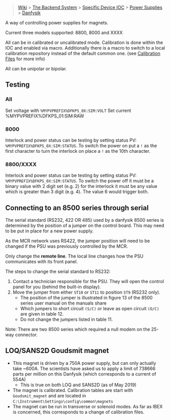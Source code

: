 > [Wiki](Home) > [The Backend System](The-Backend-System) > [Specific Device IOC](Specific-Device-IOC) > [Power Supplies](Power-Supplies) > [Danfysik](Danfysik)

A way of controlling power supplies for magnets.

Current three models supported: 8800, 8000 and XXXX

All can be in calibrated or uncalibrated mode. Calibration is done within the IOC and enabled via macro. Additionally there is a macro to switch to a local calibration repository instead of the default common one. (see [Calibration Files](https://github.com/ISISComputingGroup/ibex_developers_manual/wiki/Calibration-Files) for more info)

All can be unipolar or bipolar.

## Testing

### All

Set voltage with `%MYPVPREFIX%DFKPS_0X:SIM:VOLT`
Set current %MYPVPREFIX%DFKPS_01:SIM:RAW


### 8000

Interlock and power status can be testing by setting status PV: `%MYPVPREFIX%DFKPS_0X:SIM:STATUS`. To switch the power on put a `!` as the first character to turn the interlock on place a `!` as the 10th character.

### 8800/XXXX

Interlock and power status can be testing by setting status PV: `%MYPVPREFIX%DFKPS_0X:SIM:STATUS`. To switch the power off it must be a binary value with 2 digit set (e.g. 2) for the interlock it must be any value which is greater than 3 digit (e.g. 4). The value 6 would trigger both.

## Connecting to an 8500 series through serial

The serial standard (RS232, 422 OR 485) used by a danfysik 8500 series is determined by the position of a jumper on the control board. This may need to be put in place for a new power supply.

As the MCR network uses RS422, the jumper position will need to be changed if the PSU was previously controlled by the MCR.

Only change the **remote line**. The local line changes how the PSU communicates with its front panel.

The steps to change the serial standard to RS232:

1. Contact a technician responsible for the PSU. They will open the control panel for you (behind the built-in display).
1. Move the jumper from either `ST10` or `ST11` to position `ST9` (RS232 only).
   - The position of the jumper is illustrated in figure 13 of the 8500 series user manual on the manuals share
   - Which jumpers to short circuit `(S/C)` or leave as open circuit `(O/C)` are given in table 12.
   - Do not change the jumpers listed in table 11.

Note: There are two 8500 series which required a null modem on the 25-way connector. 

## LOQ/SANS2D Goudsmit magnet

- This magnet is driven by a 750A power supply, but can only actually take ~600A. The scientists have asked us to apply a limit of 738666 parts per million on this Danfysik (which corresponds to a current of 554A)
  * This is true on both LOQ and SANS2D (as of May 2019)
- The magnet is calibrated. Calibration tables are start with `Goudsmit_magnet` and are located in `C:\Instrument\Settings\config\common\magnets`
- The magnet can be run in transverse or solenoid modes. As far as IBEX is concerned, this corresponds to a change of calibration files.